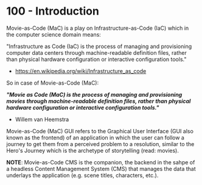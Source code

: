 # 100 - Introduction

Movie-as-Code (MaC) is a play on Infrastructure-as-Code (IaC) which in the computer science domain means:

"Infrastructure as Code (IaC) is the process of managing and provisioning computer data centers through machine-readable definition files, rather than physical hardware configuration or interactive configuration tools."

- https://en.wikipedia.org/wiki/Infrastructure_as_code


So in case of Movie-as-Code (MaC):

***"Movie as Code (MaC) is the process of managing and provisioning movies through machine-readable definition files, rather than physical hardware configuration or interactive configuration tools."***

- Willem van Heemstra

Movie-as-Code (MaC) GUI refers to the Graphical User Interface (GUI also known as the frontend) of an application in which the user can follow a journey to get them from a perceived problem to a resolution, similar to the Hero's Journey which is the archetype of storytelling (read: movies).

**NOTE**: Movie-as-Code CMS is the companion, the backend in the sahpe of a headless Content Management System (CMS) that manages the data that underlays the application (e.g. scene titles, characters, etc.).
